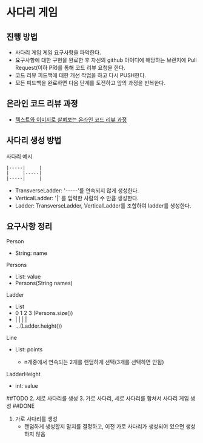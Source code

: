 # 사다리 게임
## 진행 방법
* 사다리 게임 게임 요구사항을 파악한다.
* 요구사항에 대한 구현을 완료한 후 자신의 github 아이디에 해당하는 브랜치에 Pull Request(이하 PR)를 통해 코드 리뷰 요청을 한다.
* 코드 리뷰 피드백에 대한 개선 작업을 하고 다시 PUSH한다.
* 모든 피드백을 완료하면 다음 단계를 도전하고 앞의 과정을 반복한다.

## 온라인 코드 리뷰 과정
* [텍스트와 이미지로 살펴보는 온라인 코드 리뷰 과정](https://github.com/nextstep-step/nextstep-docs/tree/master/codereview)

## 사다리 생성 방법
사다리 예시
```
|-----|     | 
|     |-----|
|-----|     |
```
- TransverseLadder: '-----'를 연속되지 않게 생성한다.
- VerticalLadder: '|' 를 입력한 사람의 수 만큼 생성한다.
- Ladder: TransverseLadder, VerticalLadder를 조합하여 ladder를 생성한다.

## 요구사항 정리

Person
- String: name

Persons
- List<Person>: value
- Persons(String names)

Ladder
- List<Line>
- 0 1 2 3 (Persons.size())
- | | | | 
- ...(Ladder.height())

Line
- List<Boolean>: points
    - n개중에서 연속되는 2개를 랜덤하게 선택(3개를 선택하면 안됨)

LadderHeight
- int: value

##TODO
2. 세로 사다리를 생성
3. 가로 사다리, 세로 사다리를 합쳐서 사다리 게임 생성
##DONE
1. 가로 사다리를 생성 
    - 랜덤하게 생성할지 말지를 결정하고, 이전 가로 사다리가 생성되어 있으면 생성하지 않음
